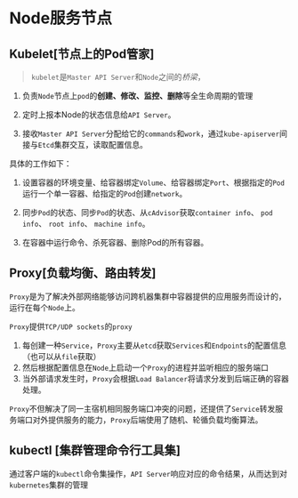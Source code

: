 # Node服务节点

## Kubelet[节点上的Pod管家]

> `kubelet`是`Master API Server`和`Node`之间的*桥梁*，

1. 负责`Node`节点上`pod`的**创建、修改、监控、删除**等全生命周期的管理

2. 定时上报本Node的状态信息给`API Server`。

3. 接收`Master API Server`分配给它的`commands`和`work`，通过`kube-apiserver`间接与`Etcd`集群交互，读取配置信息。

具体的工作如下：

1. 设置容器的环境变量、给容器绑定`Volume`、给容器绑定`Port`、根据指定的`Pod`运行一个单一容器、给指定的`Pod`创建`network`。

2. 同步`Pod`的状态、同步`Pod`的状态、从`cAdvisor`获取`container info`、 `pod info`、 `root info`、 `machine info`。

3. 在容器中运行命令、杀死容器、删除Pod的所有容器。

## Proxy[负载均衡、路由转发]

`Proxy`是为了解决外部网络能够访问跨机器集群中容器提供的应用服务而设计的，运行在每个`Node`上。

`Proxy`提供`TCP/UDP sockets`的`proxy`
1. 每创建一种`Service`，`Proxy`主要从`etcd`获取`Services`和`Endpoints`的配置信息（也可以从`file`获取）
2. 然后根据配置信息在`Node`上启动一个`Proxy`的进程并监听相应的服务端口
3. 当外部请求发生时，`Proxy`会根据`Load Balancer`将请求分发到后端正确的容器处理。

`Proxy`不但解决了同一主宿机相同服务端口冲突的问题，还提供了`Service`转发服务端口对外提供服务的能力，`Proxy`后端使用了随机、轮循负载均衡算法。

## kubectl [集群管理命令行工具集]

通过客户端的`kubectl`命令集操作，`API Server`响应对应的命令结果，从而达到对`kubernetes`集群的管理
